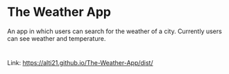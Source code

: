 # The Weather App
An app in which users can search for the weather of a city. Currently users can see weather and temperature.
#
Link: https://alti21.github.io/The-Weather-App/dist/
